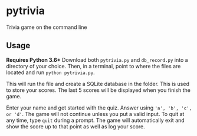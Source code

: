 # pytrivia
 Trivia game on the command line

## Usage
**Requires Python 3.6+**
Download both `pytrivia.py` and `db_record.py` into a directory of your choice. 
Then, in a terminal, point to where the files are located and run `python pytrivia.py`.

This will run the file and create a SQLite database in the folder. This is used to store your scores. The last 5 scores will be displayed when you finish the game.

Enter your name and get started with the quiz. Answer using `'a', 'b', 'c', or 'd'`. The game will not continue unless you put a valid input.
To quit at any time, type `quit` during a prompt. The game will automatically exit and show the score up to that point as well as log your score.
